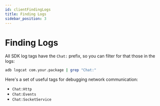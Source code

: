 ```yaml
---
id: clientFindingLogs
title: Finding Logs
sidebar_position: 3
---
```


# Finding Logs

All SDK log tags have the `Chat:` prefix, so you can filter for that those in the logs:

```bash
adb logcat com.your.package | grep "Chat:"
```

Here's a set of useful tags for debugging network communication:

- `Chat:Http`
- `Chat:Events`
- `Chat:SocketService`
